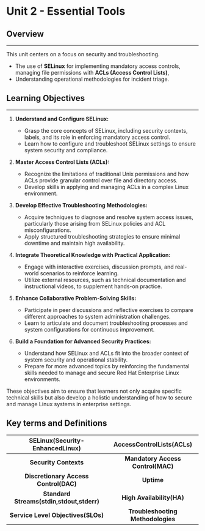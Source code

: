 # Unit 2 - Essential Tools

## Overview

---

This unit centers on a focus on security and troubleshooting.

- The use of **SELinux** for implementing mandatory access controls, managing file permissions with **ACLs (Access Control Lists)**,
- Understanding operational methodologies for incident triage.

## Learning Objectives

---

1. **Understand and Configure SELinux:**
    - Grasp the core concepts of SELinux, including security contexts, labels, and its role in enforcing mandatory access control.
    - Learn how to configure and troubleshoot SELinux settings to ensure system security and compliance.

2. **Master Access Control Lists (ACLs):**
    - Recognize the limitations of traditional Unix permissions and how ACLs provide granular control over file and directory access.
    - Develop skills in applying and managing ACLs in a complex Linux environment.

3. **Develop Effective Troubleshooting Methodologies:**
    - Acquire techniques to diagnose and resolve system access issues, particularly those arising from SELinux policies and ACL misconfigurations.
    - Apply structured troubleshooting strategies to ensure minimal downtime and maintain high availability.

4. **Integrate Theoretical Knowledge with Practical Application:**
    - Engage with interactive exercises, discussion prompts, and real-world scenarios to reinforce learning.
    - Utilize external resources, such as technical documentation and instructional videos, to supplement hands-on practice.

5. **Enhance Collaborative Problem-Solving Skills:**
    - Participate in peer discussions and reflective exercises to compare different approaches to system administration challenges.
    - Learn to articulate and document troubleshooting processes and system configurations for continuous improvement.

6. **Build a Foundation for Advanced Security Practices:**
   - Understand how SELinux and ACLs fit into the broader context of system security and operational stability.
   - Prepare for more advanced topics by reinforcing the fundamental skills needed to manage and secure Red Hat Enterprise Linux environments.

These objectives aim to ensure that learners not only acquire specific technical skills but also develop a holistic understanding of how to secure and manage Linux systems in enterprise settings.

## Key terms and Definitions

|**SELinux(Security-EnhancedLinux)**|**AccessControlLists(ACLs)**|
| :------------------: | :------------------: |
|**Security Contexts**|**Mandatory Access Control(MAC)**|
|**Discretionary Access Control(DAC)**|**Uptime**|
|**Standard Streams(stdin,stdout,stderr)**|**High Availability(HA)**|
|**Service Level Objectives(SLOs)**|**Troubleshooting Methodologies**|
